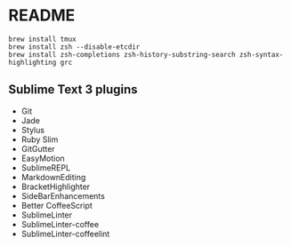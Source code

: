 # README

    brew install tmux
    brew install zsh --disable-etcdir
    brew install zsh-completions zsh-history-substring-search zsh-syntax-highlighting grc

## Sublime Text 3 plugins

* Git
* Jade
* Stylus
* Ruby Slim
* GitGutter
* EasyMotion
* SublimeREPL
* MarkdownEditing
* BracketHighlighter
* SideBarEnhancements
* Better CoffeeScript
* SublimeLinter
* SublimeLinter-coffee
* SublimeLinter-coffeelint